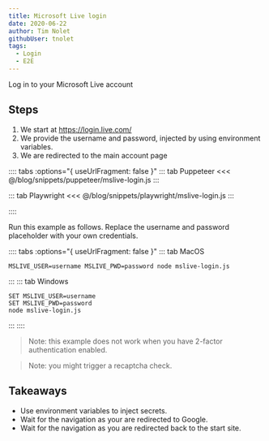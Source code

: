 ```yaml
---
title: Microsoft Live login
date: 2020-06-22
author: Tim Nolet
githubUser: tnolet
tags: 
  - Login
  - E2E
---
```


Log in to your Microsoft Live account

## Steps

1. We start at https://login.live.com/
4. We provide the username and password, injected by using environment variables.
5. We are redirected to the main account page

:::: tabs :options="{ useUrlFragment: false }"
::: tab Puppeteer 
<<< @/blog/snippets/puppeteer/mslive-login.js
:::

::: tab Playwright
<<< @/blog/snippets/playwright/mslive-login.js
:::

::::

Run this example as follows. Replace the username and password placeholder with your own credentials.

:::: tabs :options="{ useUrlFragment: false }"
::: tab MacOS
```shell script
MSLIVE_USER=username MSLIVE_PWD=password node mslive-login.js
```
:::
::: tab Windows
```shell script
SET MSLIVE_USER=username
SET MSLIVE_PWD=password
node mslive-login.js
```
:::
::::


> Note: this example does not work when you have 2-factor authentication enabled.

> Note: you might trigger a recaptcha check.


## Takeaways

- Use environment variables to inject secrets.
- Wait for the navigation as your are redirected to Google.
- Wait for the navigation as you are redirected back to the start site.





